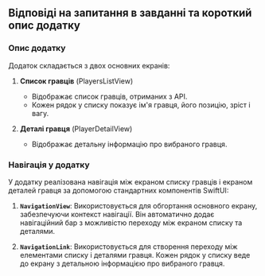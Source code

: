 ## Відповіді на запитання в завданні та короткий опис додатку

### Опис додатку

Додаток складається з двох основних екранів:

1. **Список гравців** (PlayersListView)
    - Відображає список гравців, отриманих з API.
    - Кожен рядок у списку показує ім'я гравця, його позицію, зріст і вагу.

2. **Деталі гравця** (PlayerDetailView)
    - Відображає детальну інформацію про вибраного гравця.

### Навігація у додатку

У додатку реалізована навігація між екраном списку гравців і екраном деталей гравця за допомогою стандартних компонентів SwiftUI:

1. **`NavigationView`**: Використовується для обгортання основного екрану, забезпечуючи контекст навігації. Він автоматично додає навігаційний бар з можливістю переходу між екраном списку та деталями.

2. **`NavigationLink`**: Використовується для створення переходу між елементами списку і деталями гравця. Кожен рядок у списку веде до екрану з детальною інформацією про вибраного гравця.